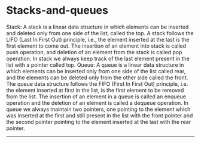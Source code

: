 # Stacks-and-queues
Stack: A stack is a linear data structure in which elements can be inserted and deleted only from one side of the list, 
called the top. A stack follows the LIFO (Last In First Out) principle, i.e., the element inserted at the last is the
first element to come out. The insertion of an element into stack is called push operation, and deletion of an element
from the stack is called pop operation. In stack we always keep track of the last element present in the list with a
pointer called top.
Queue: A queue is a linear data structure in which elements can be inserted only from one side of the list called rear,
and the elements can be deleted only from the other side called the front. The queue data structure follows the FIFO
(First In First Out) principle, i.e. the element inserted at first in the list, is the first element to be removed from
the list. The insertion of an element in a queue is called an enqueue operation and the deletion of an element is called 
a dequeue operation. In queue we always maintain two pointers, one pointing to the element which was inserted at the first
and still present in the list with the front pointer and the second pointer pointing to the element inserted at the last
with the rear pointer.
*******************************************************************************************************************************************
